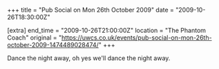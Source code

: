 +++
title = "Pub Social on Mon 26th October 2009"
date = "2009-10-26T18:30:00Z"

[extra]
end_time = "2009-10-26T21:00:00Z"
location = "The Phantom Coach"
original = "https://uwcs.co.uk/events/pub-social-on-mon-26th-october-2009-1474489028474/"
+++

Dance the night away, oh yes we'll dance the night away.

